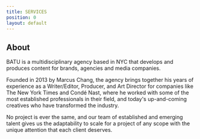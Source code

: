 ```yaml
---
title: SERVICES
position: 0
layout: default
---
```


## About

BATU is a multidisciplinary agency based in NYC that develops and produces content for brands, agencies and media companies.  

Founded in 2013 by Marcus Chang, the agency brings together his years of experience as a Writer/Editor, Producer, and Art Director for companies like The New York Times and Condé Nast, where he worked with some of the most established professionals in their field, and today's up-and-coming creatives who have transformed the industry.

No project is ever the same, and our team of established and emerging talent gives us the adaptability to scale for a project of any scope with the unique attention that each client deserves.